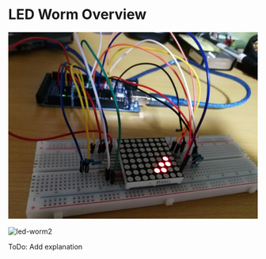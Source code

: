 # LED Worm Overview

![led-worm1](https://github.com/mresrever/led-worm/blob/master/led_worm.jpg)

![led-worm2](https://github.com/mresrever/led-worm/blob/master/led_worm.gif)

ToDo: Add explanation
